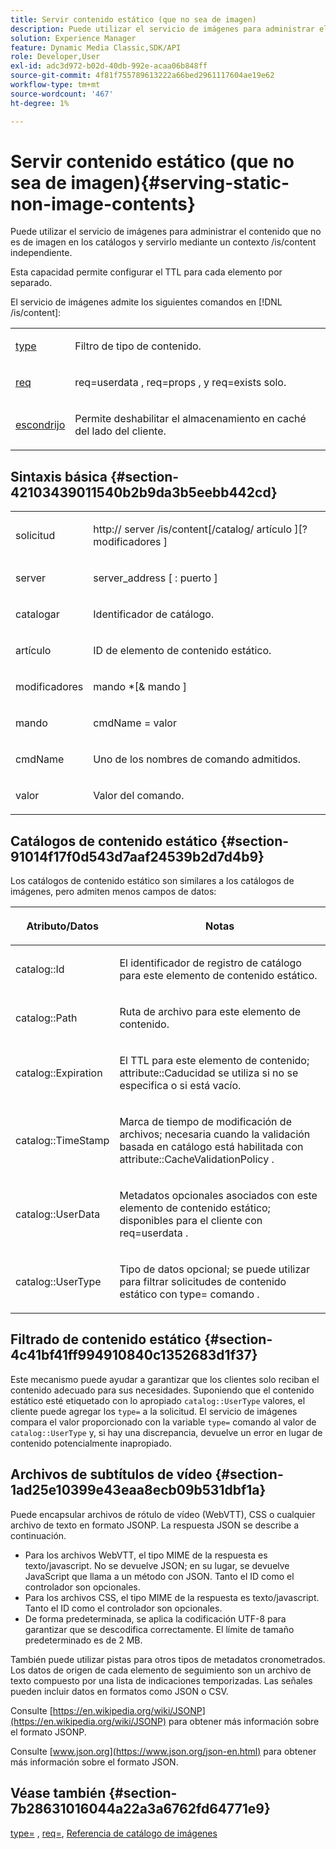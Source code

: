 ```yaml
---
title: Servir contenido estático (que no sea de imagen)
description: Puede utilizar el servicio de imágenes para administrar el contenido que no es de imagen en los catálogos y servirlo mediante un contexto /is/content independiente.
solution: Experience Manager
feature: Dynamic Media Classic,SDK/API
role: Developer,User
exl-id: adc3d972-b02d-40db-992e-acaa06b848ff
source-git-commit: 4f81f755789613222a66bed2961117604ae19e62
workflow-type: tm+mt
source-wordcount: '467'
ht-degree: 1%

---
```


# Servir contenido estático (que no sea de imagen){#serving-static-non-image-contents}

Puede utilizar el servicio de imágenes para administrar el contenido que no es de imagen en los catálogos y servirlo mediante un contexto /is/content independiente.

Esta capacidad permite configurar el TTL para cada elemento por separado.

El servicio de imágenes admite los siguientes comandos en [!DNL /is/content]:

<table id="simpletable_8A3AB1D1D20F4B6CBE86767E94735980"> 
 <tr class="strow"> 
  <td class="stentry"> <p> <a href="../../is-api/http-ref/image-serving-api-ref/c-http-protocol-reference/c-command-reference/r-type.md#reference-89094fd1c50c444eb082cd266769cccb" format="dita" scope="local"> type </a> </p> </td> 
  <td class="stentry"> <p>Filtro de tipo de contenido. </p> </td> 
 </tr> 
 <tr class="strow"> 
  <td class="stentry"> <p> <a href="../../is-api/http-ref/image-serving-api-ref/c-http-protocol-reference/c-command-reference/r-req/r-req.md#reference-907cdb4a97034db7ad94695f25552e76" format="dita" scope="local"> req </a> </p> </td> 
  <td class="stentry"> <p> <span class="codeph"> req=userdata </span>, <span class="codeph"> req=props </span>, y <span class="codeph"> req=exists </span> solo. </p> </td> 
 </tr> 
 <tr class="strow"> 
  <td class="stentry"> <p> <a href="../../is-api/http-ref/image-serving-api-ref/c-http-protocol-reference/c-command-reference/r-is-http-cache.md#reference-168189bee4ce4d1189d427891f22be2e" format="dita" scope="local"> escondrijo </a> </p> </td> 
  <td class="stentry"> <p>Permite deshabilitar el almacenamiento en caché del lado del cliente. </p> </td> 
 </tr> 
</table>

## Sintaxis básica {#section-42103439011540b2b9da3b5eebb442cd}

<table id="simpletable_2F039A5BFA2C4E22B014F42ECBCDA0A2"> 
 <tr class="strow"> 
  <td class="stentry"> <p> <span class="codeph"> <span class="varname"> solicitud </span> </span> </p> </td> 
  <td class="stentry"> <p> <span class="codeph"> <span class="filepath"> http:// <span class="varname"> server </span>/is/content[/catalog/ <span class="varname"> artículo </span>][? <span class="varname"> modificadores </span>] </span> </span> </p> </td> 
 </tr> 
 <tr class="strow"> 
  <td class="stentry"> <p> <span class="codeph"> <span class="varname"> server </span> </span> </p> </td> 
  <td class="stentry"> <p> <span class="codeph"> <span class="varname"> server_address </span>[ : <span class="varname"> puerto </span>] </span> </p> </td> 
 </tr> 
 <tr class="strow"> 
  <td class="stentry"> <p> <span class="codeph"> <span class="varname"> catalogar </span> </span> </p> </td> 
  <td class="stentry"> <p>Identificador de catálogo. </p> </td> 
 </tr> 
 <tr class="strow"> 
  <td class="stentry"> <p> <span class="codeph"> <span class="varname"> artículo </span> </span> </p> </td> 
  <td class="stentry"> <p>ID de elemento de contenido estático. </p> </td> 
 </tr> 
 <tr class="strow"> 
  <td class="stentry"> <p> <span class="codeph"> <span class="varname"> modificadores </span> </span> </p> </td> 
  <td class="stentry"> <p> <span class="codeph"> <span class="varname"> mando </span>*[&amp; <span class="varname"> mando </span>] </span> </p> </td> 
 </tr> 
 <tr class="strow"> 
  <td class="stentry"> <p> <span class="codeph"> <span class="varname"> mando </span> </span> </p> </td> 
  <td class="stentry"> <p> <span class="codeph"> <span class="varname"> cmdName </span>= <span class="varname"> valor </span> </span> </p> </td> 
 </tr> 
 <tr class="strow"> 
  <td class="stentry"> <p> <span class="codeph"> <span class="varname"> cmdName </span> </span> </p> </td> 
  <td class="stentry"> <p>Uno de los nombres de comando admitidos. </p> </td> 
 </tr> 
 <tr class="strow"> 
  <td class="stentry"> <p> <span class="codeph"> <span class="varname"> valor </span> </span> </p> </td> 
  <td class="stentry"> <p>Valor del comando. </p> </td> 
 </tr> 
</table>

## Catálogos de contenido estático {#section-91014f17f0d543d7aaf24539b2d7d4b9}

Los catálogos de contenido estático son similares a los catálogos de imágenes, pero admiten menos campos de datos:

<table id="table_71A565DF5EC94913AD35CB13B0C7A27D"> 
 <thead> 
  <tr> 
   <th colname="col1" class="entry"> <p>Atributo/Datos </p> </th> 
   <th colname="col2" class="entry"> <p>Notas </p> </th> 
  </tr> 
 </thead>
 <tbody> 
  <tr> 
   <td colname="col1"> <p> <span class="codeph"> catalog::Id </span> </p> </td> 
   <td colname="col2"> <p>El identificador de registro de catálogo para este elemento de contenido estático. </p> </td> 
  </tr> 
  <tr> 
   <td colname="col1"> <p> <span class="codeph"> catalog::Path </span> </p> </td> 
   <td colname="col2"> <p>Ruta de archivo para este elemento de contenido. </p> </td> 
  </tr> 
  <tr> 
   <td colname="col1"> <p> <span class="codeph"> catalog::Expiration </span> </p> </td> 
   <td colname="col2"> <p>El TTL para este elemento de contenido; <span class="codeph"> attribute::Caducidad </span> se utiliza si no se especifica o si está vacío. </p> </td> 
  </tr> 
  <tr> 
   <td colname="col1"> <p> <span class="codeph"> catalog::TimeStamp </span> </p> </td> 
   <td colname="col2"> <p>Marca de tiempo de modificación de archivos; necesaria cuando la validación basada en catálogo está habilitada con <span class="codeph"> attribute::CacheValidationPolicy </span>. </p> </td> 
  </tr> 
  <tr> 
   <td colname="col1"> <p> <span class="codeph"> catalog::UserData </span> </p> </td> 
   <td colname="col2"> <p>Metadatos opcionales asociados con este elemento de contenido estático; disponibles para el cliente con <span class="codeph"> req=userdata </span>. </p> </td> 
  </tr> 
  <tr> 
   <td colname="col1"> <p> <span class="codeph"> catalog::UserType </span> </p> </td> 
   <td colname="col2"> <p>Tipo de datos opcional; se puede utilizar para filtrar solicitudes de contenido estático con <span class="codeph"> type= comando </span>. </p> </td> 
  </tr> 
 </tbody> 
</table>

## Filtrado de contenido estático {#section-4c41bf41ff994910840c1352683d1f37}

Este mecanismo puede ayudar a garantizar que los clientes solo reciban el contenido adecuado para sus necesidades. Suponiendo que el contenido estático esté etiquetado con lo apropiado `catalog::UserType` valores, el cliente puede agregar los `type=` a la solicitud. El servicio de imágenes compara el valor proporcionado con la variable `type=` comando al valor de `catalog::UserType` y, si hay una discrepancia, devuelve un error en lugar de contenido potencialmente inapropiado.

## Archivos de subtítulos de vídeo {#section-1ad25e10399e43eaa8ecb09b531dbf1a}

Puede encapsular archivos de rótulo de vídeo (WebVTT), CSS o cualquier archivo de texto en formato JSONP. La respuesta JSON se describe a continuación.

* Para los archivos WebVTT, el tipo MIME de la respuesta es texto/javascript. No se devuelve JSON; en su lugar, se devuelve JavaScript que llama a un método con JSON. Tanto el ID como el controlador son opcionales.
* Para los archivos CSS, el tipo MIME de la respuesta es texto/javascript. Tanto el ID como el controlador son opcionales.
* De forma predeterminada, se aplica la codificación UTF-8 para garantizar que se descodifica correctamente. El límite de tamaño predeterminado es de 2 MB.

También puede utilizar pistas para otros tipos de metadatos cronometrados. Los datos de origen de cada elemento de seguimiento son un archivo de texto compuesto por una lista de indicaciones temporizadas. Las señales pueden incluir datos en formatos como JSON o CSV.

Consulte [https://en.wikipedia.org/wiki/JSONP](https://en.wikipedia.org/wiki/JSONP) para obtener más información sobre el formato JSONP.

Consulte [www.json.org](https://www.json.org/json-en.html) para obtener más información sobre el formato JSON.

## Véase también {#section-7b28631016044a22a3a6762fd64771e9}

[type=](../../is-api/http-ref/image-serving-api-ref/c-http-protocol-reference/c-command-reference/r-type.md#reference-89094fd1c50c444eb082cd266769cccb) , [req=](../../is-api/http-ref/image-serving-api-ref/c-http-protocol-reference/c-command-reference/r-req/r-req.md#reference-907cdb4a97034db7ad94695f25552e76), [Referencia de catálogo de imágenes](../../is-api/image-serving-api-ref/c-image-catalog-reference/c-image-catalog-reference.md#concept-e23d45ea3abe43119d5144e01c14b0b5)
